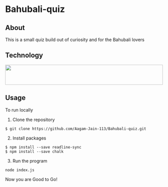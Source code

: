 # Bahubali-quiz

## About

This is a small quiz build out of curiosity and for the Bahubali lovers

## Technology

<img src="https://cdn.worldvectorlogo.com/logos/nodejs-1.svg" width="64" height="64" style="width:100%">

## Usage
To run locally

1. Clone the repository
```
$ git clone https://github.com/Aagam-Jain-113/Bahubali-quiz.git
```
2. Install packages
```
$ npm install --save readline-sync
$ npm install --save chalk
```
3. Run the program
```
node index.js
```
Now you are Good to Go!
